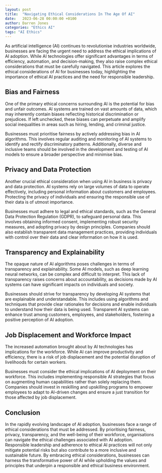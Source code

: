 ```yaml
---
layout: post
title:  "Navigating Ethical Considerations In The Age Of AI"
date:   2023-06-28 00:00:00 +0100
author: Darren Jones
categories: "Ethics AI"
tags: "AI Ethics"
---
```

As artificial intelligence (AI) continues to revolutionise industries worldwide, businesses are facing the urgent need to address the ethical implications of AI adoption. While AI technologies offer significant advantages in terms of efficiency, automation, and decision-making, they also raise complex ethical considerations that must be carefully navigated. This article explores the ethical considerations of AI for businesses today, highlighting the importance of ethical AI practices and the need for responsible leadership.

## Bias and Fairness

One of the primary ethical concerns surrounding AI is the potential for bias and unfair outcomes. AI systems are trained on vast amounts of data, which may inherently contain biases reflecting historical discrimination or prejudices. If left unchecked, these biases can perpetuate and amplify social inequalities in areas such as hiring, lending, and criminal justice.

Businesses must prioritise fairness by actively addressing bias in AI algorithms. This involves regular auditing and monitoring of AI systems to identify and rectify discriminatory patterns. Additionally, diverse and inclusive teams should be involved in the development and testing of AI models to ensure a broader perspective and minimise bias.

## Privacy and Data Protection

Another crucial ethical consideration when using AI in business is privacy and data protection. AI systems rely on large volumes of data to operate effectively, including personal information about customers and employees. Protecting the privacy of individuals and ensuring the responsible use of their data is of utmost importance.

Businesses must adhere to legal and ethical standards, such as the General Data Protection Regulation (GDPR), to safeguard personal data. This involves obtaining informed consent, implementing robust security measures, and adopting privacy by design principles. Companies should also establish transparent data management practices, providing individuals with control over their data and clear information on how it is used.

## Transparency and Explainability

The opaque nature of AI algorithms poses challenges in terms of transparency and explainability. Some AI models, such as deep learning neural networks, can be complex and difficult to interpret. This lack of transparency raises concerns about accountability, as decisions made by AI systems can have significant impacts on individuals and society.

Businesses should strive for transparency by developing AI systems that are explainable and understandable. This includes using algorithms and techniques that provide clear rationales for decisions and enable individuals to understand how their data is being used. Transparent AI systems can enhance trust among customers, employees, and stakeholders, fostering a positive perception of AI adoption.

## Job Displacement and Workforce Impact

The increased automation brought about by AI technologies has implications for the workforce. While AI can improve productivity and efficiency, there is a risk of job displacement and the potential disruption of livelihoods for certain workers.

Businesses must consider the ethical implications of AI deployment on their workforce. This includes implementing responsible AI strategies that focus on augmenting human capabilities rather than solely replacing them. Companies should invest in reskilling and upskilling programs to empower employees to adapt to AI-driven changes and ensure a just transition for those affected by job displacement.

## Conclusion

In the rapidly evolving landscape of AI adoption, businesses face a range of ethical considerations that must be addressed. By prioritising fairness, privacy, transparency, and the well-being of their workforce, organisations can navigate the ethical challenges associated with AI adoption. Responsible leadership and adherence to ethical AI practices will not only mitigate potential risks but also contribute to a more inclusive and sustainable future. By embracing ethical considerations, businesses can harness the transformative power of AI while upholding the values and principles that underpin a responsible and ethical business environment.